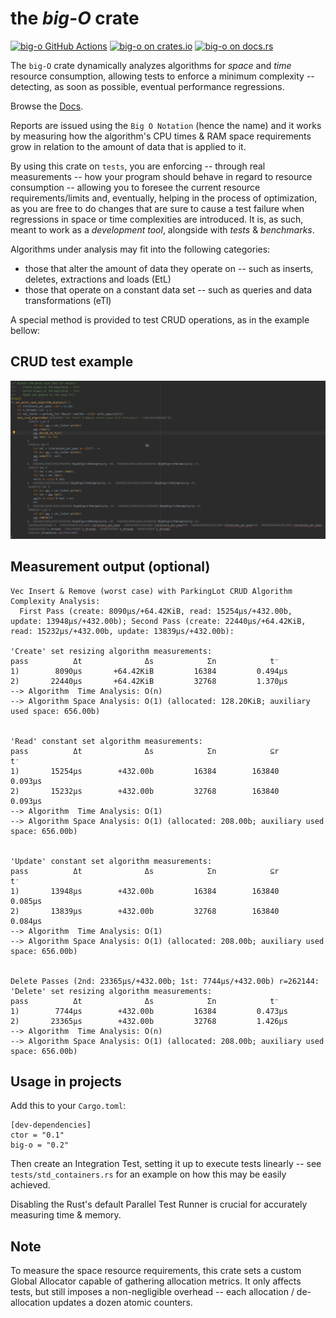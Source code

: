 # the *big-O* crate

[gh-image]: https://github.com/zertyz/big-o/workflows/Rust/badge.svg
[gh-checks]: https://github.com/zertyz/big-o/actions/workflows/rust.yml
[cratesio-image]: https://img.shields.io/crates/v/big-o.svg
[cratesio]: https://crates.io/crates/big-o
[docsrs-image]: https://docs.rs/big-o/badge.svg
[docsrs]: https://docs.rs/big-o

[![big-o GitHub Actions][gh-image]][gh-checks]
[![big-o on crates.io][cratesio-image]][cratesio]
[![big-o on docs.rs][docsrs-image]][docsrs]


The `big-O` crate dynamically analyzes algorithms for *space* and *time* resource consumption, allowing tests to enforce a minimum
complexity -- detecting, as soon as possible, eventual performance regressions.

Browse the [Docs][docsrs].


Reports are issued using the `Big O Notation` (hence the name) and it works by measuring how the
algorithm's CPU times & RAM space requirements grow in relation to the amount of data that is applied to it.

By using this crate on `tests`, you are enforcing -- through real measurements -- how your program
should behave in regard to resource consumption -- allowing you to foresee the current resource requirements/limits and,
eventually, helping in the process of optimization, as you are free to do changes that are sure to cause a test failure
when regressions in space or time complexities are introduced.
It is, as such, meant to work as a *development tool*, alongside with *tests* & *benchmarks*.

Algorithms under analysis may fit into the following categories:
  * those that alter the amount of data they operate on -- such as inserts, deletes, extractions and loads (EtL)
  * those that operate on a constant data set -- such as queries and data transformations (eTl)

A special method is provided to test CRUD operations, as in the example bellow:


## CRUD test example

![test_example.png](screenshots/test_example.png)


## Measurement output (optional)

````
Vec Insert & Remove (worst case) with ParkingLot CRUD Algorithm Complexity Analysis:
  First Pass (create: 8090µs/+64.42KiB, read: 15254µs/+432.00b, update: 13948µs/+432.00b); Second Pass (create: 22440µs/+64.42KiB, read: 15232µs/+432.00b, update: 13839µs/+432.00b):

'Create' set resizing algorithm measurements:
pass          Δt              Δs            Σn            t⁻
1)        8090µs       +64.42KiB         16384         0.494µs
2)       22440µs       +64.42KiB         32768         1.370µs
--> Algorithm  Time Analysis: O(n)
--> Algorithm Space Analysis: O(1) (allocated: 128.20KiB; auxiliary used space: 656.00b)


'Read' constant set algorithm measurements:
pass          Δt              Δs            Σn            ⊆r            t⁻
1)       15254µs        +432.00b         16384        163840         0.093µs
2)       15232µs        +432.00b         32768        163840         0.093µs
--> Algorithm  Time Analysis: O(1)
--> Algorithm Space Analysis: O(1) (allocated: 208.00b; auxiliary used space: 656.00b)


'Update' constant set algorithm measurements:
pass          Δt              Δs            Σn            ⊆r            t⁻
1)       13948µs        +432.00b         16384        163840         0.085µs
2)       13839µs        +432.00b         32768        163840         0.084µs
--> Algorithm  Time Analysis: O(1)
--> Algorithm Space Analysis: O(1) (allocated: 208.00b; auxiliary used space: 656.00b)


Delete Passes (2nd: 23365µs/+432.00b; 1st: 7744µs/+432.00b) r=262144:
'Delete' set resizing algorithm measurements:
pass          Δt              Δs            Σn            t⁻
1)        7744µs        +432.00b         16384         0.473µs
2)       23365µs        +432.00b         32768         1.426µs
--> Algorithm  Time Analysis: O(n)
--> Algorithm Space Analysis: O(1) (allocated: 208.00b; auxiliary used space: 656.00b)
````


## Usage in projects

Add this to your `Cargo.toml`:
````
[dev-dependencies]
ctor = "0.1"
big-o = "0.2"
````

Then create an Integration Test, setting it up to execute tests linearly -- see `tests/std_containers.rs` for an example
on how this may be easily achieved.

Disabling the Rust's default Parallel Test Runner is crucial for accurately measuring time & memory.


## Note

To measure the space resource requirements, this crate sets a custom Global Allocator capable of gathering allocation
metrics. It only affects tests, but still imposes a non-negligible overhead -- each allocation / de-allocation updates
a dozen atomic counters.